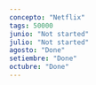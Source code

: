 ```yaml
---
concepto: "Netflix"
tags: 50000
junio: "Not started"
julio: "Not started"
agosto: "Done"
setiembre: "Done"
octubre: "Done"
---
```

